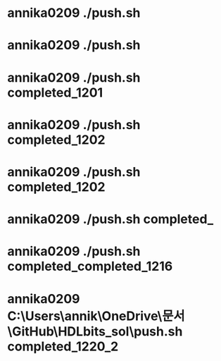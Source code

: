 # annika0209      ./push.sh      
# annika0209      ./push.sh      
# annika0209      ./push.sh      completed_1201
# annika0209      ./push.sh      completed_1202
# annika0209      ./push.sh      completed_1202
# annika0209      ./push.sh      completed_
# annika0209      ./push.sh      completed_completed_1216
# annika0209      C:\Users\annik\OneDrive\문서\GitHub\HDLbits_sol\push.sh      completed_1220_2
